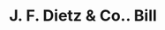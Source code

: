 ---
doi: 10.7916/D85F03XD
date_other: '1890'
date_other_textual: 1890-1899
form: printed ephemera
genre:
- Invoices
name:
- J. F. Dietz & Co.
object_in_context_url: https://biggert.cul.columbia.edu/items/view/ave_biggert_01262
subject_hierarchical_geographic:
- Cincinnati, Ohio, United States
subject_name:
- J. F. Dietz & Co.
title: J. F. Dietz & Co.. Bill
sort_title: J. F. Dietz & Co.. Bill
call_number: ave_biggert_01262
coordinates:
- 39.1,-84.51666666666667
pid: ave_biggert_01262
identifiers: ave_biggert_01262
thumbnail: https://derivativo-2.library.columbia.edu/iiif/2/ldpd:343259/full/!256,256/0/native.jpg
permalink: "/biggert/ave_biggert_01262/"
layout: iiif-image-page
---